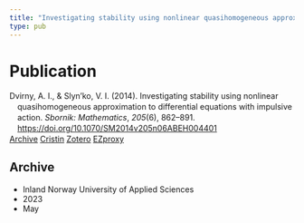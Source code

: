 ```yaml
---
title: "Investigating stability using nonlinear quasihomogeneous approximation to differential equations with impulsive action"
type: pub
---
```

<h1>Publication</h1>
<article id="csl-bib-container-UP97RT87" class="csl-bib-container">
  <div class="csl-bib-body" style="line-height: 1.35; padding-left: 1em; text-indent:-1em;">
  <div class="csl-entry">Dvirny, A. I., &amp; Slyn&#x2019;ko, V. I. (2014). Investigating stability using nonlinear quasihomogeneous approximation to differential equations with impulsive action. <i>Sbornik: Mathematics</i>, <i>205</i>(6), 862&#x2013;891. <a href="https://doi.org/10.1070/SM2014v205n06ABEH004401">https://doi.org/10.1070/SM2014v205n06ABEH004401</a></div>
</div>
  <div class="csl-bib-buttons">
    <a href="#taxonomy-article-UP97RT87" class="csl-bib-button">Archive</a>
    <a href="https://app.cristin.no/results/show.jsf?id=2146354" alt="Cristin URL" class="csl-bib-button">Cristin</a>
    <a href="http://zotero.org/groups/5022929/items/UP97RT87" alt="Zotero URL" class="csl-bib-button">Zotero</a>
    <a href="http://ezproxy.inn.no/login?url=https://doi.org/10.1070/SM2014v205n06ABEH004401" class="csl-bib-button">EZproxy</a>
  </div>
  <div id="csl-bib-meta-container-UP97RT87"></div>
</article>
<div id="csl-bib-meta-UP97RT87" class="csl-bib-meta">
  <article id="taxonomy-article-UP97RT87" class="taxonomy-article">
    <h1>Archive</h1>
    <ul>
      <li>Inland Norway University of Applied Sciences</li>
      <li>2023</li>
      <li>May</li>
    </ul>
  </article>
</div>
